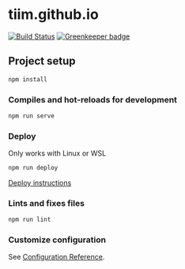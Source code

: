 # tiim.github.io

[![Build Status](https://travis-ci.org/Tiim/Tiim.github.io.svg?branch=source)](https://travis-ci.org/Tiim/Tiim.github.io)
[![Greenkeeper badge](https://badges.greenkeeper.io/Tiim/Tiim.github.io.svg)](https://greenkeeper.io/)

## Project setup

```sh
npm install
```

### Compiles and hot-reloads for development

```sh
npm run serve
```

### Deploy

Only works with Linux or WSL

```sh
npm run deploy
```

[Deploy instructions](https://cli.vuejs.org/guide/deployment.html#github-pages)

### Lints and fixes files

```sh
npm run lint
```

### Customize configuration

See [Configuration Reference](https://cli.vuejs.org/config/).
